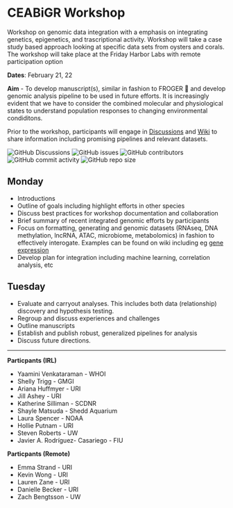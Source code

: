 # CEABiGR Workshop
Workshop on genomic data integration with a emphasis on integrating genetics, epigenetics, and trascriptional activity.
Workshop will take a case study based approach looking at specific data sets from oysters and corals. The workshop will take place at the Friday Harbor Labs with remote participation option 

**Dates**: February 21, 22

**Aim** - To develop manuscript(s), similar in fashion to FROGER 🐸 and develop genomic analysis pipeline to be used in future efforts. It is increasingly evident that we have to consider the combined molecular and physiological states to understand population responses to changing environmental condiditons. 



Prior to the workshop, participants will engage in [Discussions](https://github.com/sr320/ceabigr/discussions) and [Wiki](https://github.com/sr320/ceabigr/wiki) to share information including promising pipelines and relevant datasets. 

![GitHub Discussions](https://img.shields.io/github/discussions/sr320/ceabigr)
![GitHub issues](https://img.shields.io/github/issues-raw/sr320/ceabigr)
![GitHub contributors](https://img.shields.io/github/contributors/sr320/ceabigr)
![GitHub commit activity](https://img.shields.io/github/commit-activity/w/sr320/ceabigr)
<img alt="GitHub repo size" src="https://img.shields.io/github/repo-size/sr320/ceabigr">

## Monday
- Introductions
- Outline of goals including highlight efforts in other species
- Discuss best practices for workshop documentation and collaboration
- Brief summary of recent integrated genomic efforts by participants
- Focus on formatting, generating and genomic datasets (RNAseq, DNA methylation, lncRNA, ATAC, microbiome, metabolomics) in fashion to effectively interogate. Examples can be found on wiki including eg [gene expression](https://github.com/sr320/ceabigr/wiki/Gene-Expression-Data-Types)
- Develop plan for integration including machine learning, correlation analysis, etc

## Tuesday 
- Evaluate and carryout analyses. This includes both data (relationship) discovery and hypothesis testing.
- Regroup and discuss experiences and challenges
- Outline manuscripts
- Establish and publish robust, generalized pipelines for analysis
- Discuss future directions.






---

**Particpants (IRL)**     
- Yaamini Venkataraman - WHOI    
- Shelly Trigg - GMGI			   
- Ariana Huffmyer - URI			    
- Jill Ashey - URI    			
- Katherine Silliman - SCDNR           
- Shayle Matsuda - Shedd Aquarium           
- Laura Spencer - NOAA      
- Hollie Putnam - URI   
- Steven Roberts - UW     
- Javier A. Rodríguez- Casariego - FIU 

**Particpants (Remote)**    
- Emma Strand - URI   
- Kevin Wong - URI    
- Lauren Zane - URI   
- Danielle Becker - URI   
- Zach Bengtsson - UW   







